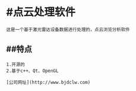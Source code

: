 #点云处理软件
=============
    这是一个基于激光雷达设备数据进行处理的，点云浏览分析软件

##特点
--------------------
    1.开源的
    2.基于c++、Qt、OpenGL
    
    [公司网址](http://www.bjdclw.com)
